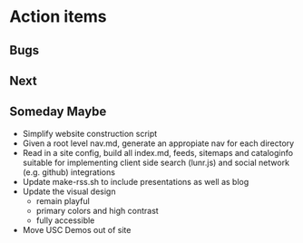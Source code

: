 
# Action items

## Bugs

## Next

## Someday Maybe

+ Simplify website construction script
+ Given a root level nav.md, generate an appropiate nav for each directory
+ Read in a site config, build all index.md, feeds, sitemaps and cataloginfo suitable for implementing client side search (lunr.js) and social network (e.g. github) integrations
+ Update make-rss.sh to include presentations as well as blog
+ Update the visual design
    + remain playful
    + primary colors and high contrast
    + fully accessible
+ Move USC Demos out of site

